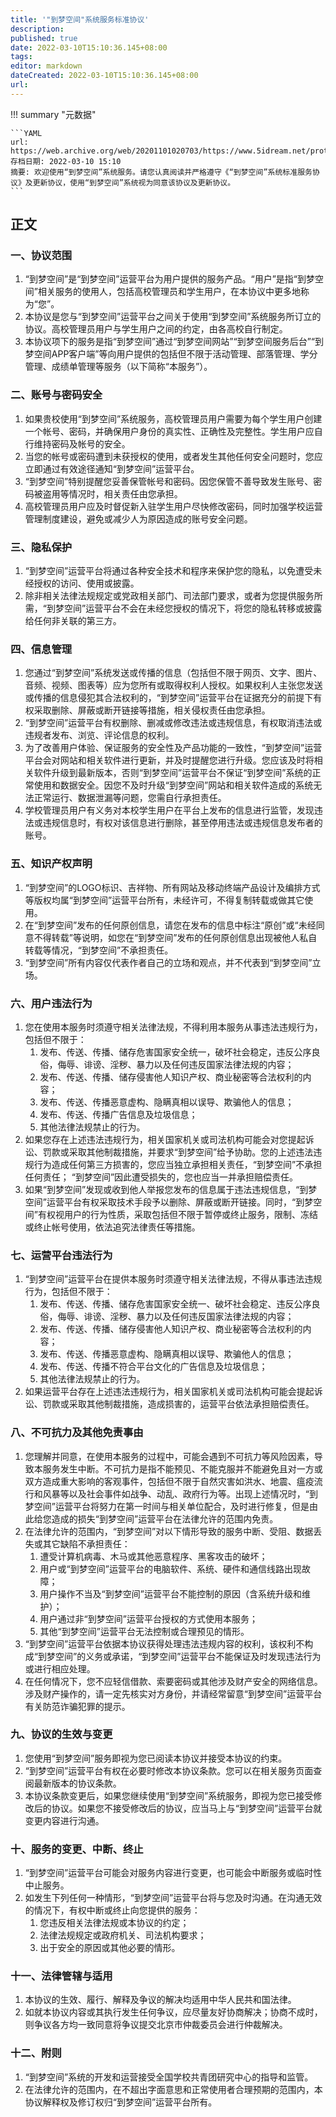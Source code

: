 ```yaml
---
title: '"到梦空间"系统服务标准协议'
description:
published: true
date: 2022-03-10T15:10:36.145+08:00
tags:
editor: markdown
dateCreated: 2022-03-10T15:10:36.145+08:00
url: 
---
```


!!! summary "元数据"

    ```YAML
    url: https://web.archive.org/web/20201101020703/https://www.5idream.net/protocal/protocal.html
    存档日期: 2022-03-10 15:10
    摘要: 欢迎使用“到梦空间”系统服务。请您认真阅读并严格遵守《“到梦空间”系统标准服务协议》及更新协议，使用“到梦空间”系统视为同意该协议及更新协议。
    ```

## 正文

### 一、协议范围

1.  “到梦空间”是“到梦空间”运营平台为用户提供的服务产品。“用户”是指“到梦空间”相关服务的使用人，包括高校管理员和学生用户，在本协议中更多地称为“您”。
2.  本协议是您与“到梦空间”运营平台之间关于使用“到梦空间”系统服务所订立的协议。高校管理员用户与学生用户之间的约定，由各高校自行制定。
3.  本协议项下的服务是指“到梦空间”通过“到梦空间网站”“到梦空间服务后台”“到梦空间APP客户端”等向用户提供的包括但不限于活动管理、部落管理、学分管理、成绩单管理等服务（以下简称“本服务”）。

### 二、账号与密码安全

1.  如果贵校使用“到梦空间”系统服务，高校管理员用户需要为每个学生用户创建一个帐号、密码，并确保用户身份的真实性、正确性及完整性。学生用户应自行维持密码及帐号的安全。
2.  当您的帐号或密码遭到未获授权的使用，或者发生其他任何安全问题时，您应立即通过有效途径通知“到梦空间”运营平台。
3.  “到梦空间”特别提醒您妥善保管帐号和密码。因您保管不善导致发生账号、密码被盗用等情况时，相关责任由您承担。
4.  高校管理员用户应及时督促新入驻学生用户尽快修改密码，同时加强学校运营管理制度建设，避免或减少人为原因造成的账号安全问题。

### 三、隐私保护

1.  “到梦空间”运营平台将通过各种安全技术和程序来保护您的隐私，以免遭受未经授权的访问、使用或披露。
2.  除非相关法律法规规定或党政相关部门、司法部门要求，或者为您提供服务所需，“到梦空间”运营平台不会在未经您授权的情况下，将您的隐私转移或披露给任何非关联的第三方。

### 四、信息管理

1.  您通过“到梦空间”系统发送或传播的信息（包括但不限于网页、文字、图片、音频、视频、图表等）应为您所有或取得权利人授权。如果权利人主张您发送或传播的信息侵犯其合法权利的，“到梦空间”运营平台在证据充分的前提下有权采取删除、屏蔽或断开链接等措施，相关侵权责任由您承担。
2.  “到梦空间”运营平台有权删除、删减或修改违法或违规信息，有权取消违法或违规者发布、浏览、评论信息的权利。
3.  为了改善用户体验、保证服务的安全性及产品功能的一致性，“到梦空间”运营平台会对网站和相关软件进行更新，并及时提醒您进行升级。您应该及时将相关软件升级到最新版本，否则“到梦空间”运营平台不保证“到梦空间”系统的正常使用和数据安全。因您不及时升级“到梦空间”网站和相关软件造成的系统无法正常运行、数据泄漏等问题，您需自行承担责任。
4.  学校管理员用户有义务对本校学生用户在平台上发布的信息进行监管，发现违法或违规信息时，有权对该信息进行删除，甚至停用违法或违规信息发布者的账号。

### 五、知识产权声明

1.  “到梦空间”的LOGO标识、吉祥物、所有网站及移动终端产品设计及编排方式等版权均属“到梦空间”运营平台所有，未经许可，不得复制转载或做其它使用。
2.  在“到梦空间”发布的任何原创信息，请您在发布的信息中标注“原创”或“未经同意不得转载”等说明，如您在“到梦空间”发布的任何原创信息出现被他人私自转载等情况，“到梦空间”不承担责任。
3.  “到梦空间”所有内容仅代表作者自己的立场和观点，并不代表到“到梦空间”立场。

### 六、用户违法行为

1.  您在使用本服务时须遵守相关法律法规，不得利用本服务从事违法违规行为，包括但不限于：
    1.  发布、传送、传播、储存危害国家安全统一，破坏社会稳定，违反公序良俗，侮辱、诽谤、淫秽、暴力以及任何违反国家法律法规的内容；
    2.  发布、传送、传播、储存侵害他人知识产权、商业秘密等合法权利的内容；
    3.  发布、传送、传播恶意虚构、隐瞒真相以误导、欺骗他人的信息；
    4.  发布、传送、传播广告信息及垃圾信息；
    5.  其他法律法规禁止的行为。
2.  如果您存在上述违法违规行为，相关国家机关或司法机构可能会对您提起诉讼、罚款或采取其他制裁措施，并要求“到梦空间”给予协助。您的上述违法违规行为造成任何第三方损害的，您应当独立承担相关责任，“到梦空间”不承担任何责任； “到梦空间”因此遭受损失的，您也应当一并承担赔偿责任。
3.  如果“到梦空间”发现或收到他人举报您发布的信息属于违法违规信息，“到梦空间”运营平台有权采取技术手段予以删除、屏蔽或断开链接。同时，“到梦空间”有权视用户的行为性质，采取包括但不限于暂停或终止服务，限制、冻结或终止帐号使用，依法追究法律责任等措施。

### 七、运营平台违法行为

1.  “到梦空间”运营平台在提供本服务时须遵守相关法律法规，不得从事违法违规行为，包括但不限于：
    1.  发布、传送、传播、储存危害国家安全统一、破坏社会稳定、违反公序良俗，侮辱、诽谤、淫秽、暴力以及任何违反国家法律法规的内容；
    2.  发布、传送、传播、储存侵害他人知识产权、商业秘密等合法权利的内容；
    3.  发布、传送、传播恶意虚构、隐瞒真相以误导、欺骗他人的信息；
    4.  发布、传送、传播不符合平台文化的广告信息及垃圾信息；
    5.  其他法律法规禁止的行为。
2.  如果运营平台存在上述违法违规行为，相关国家机关或司法机构可能会提起诉讼、罚款或采取其他制裁措施，造成损害的，运营平台依法承担赔偿责任。

### 八、不可抗力及其他免责事由

1.  您理解并同意，在使用本服务的过程中，可能会遇到不可抗力等风险因素，导致本服务发生中断。不可抗力是指不能预见、不能克服并不能避免且对一方或双方造成重大影响的客观事件，包括但不限于自然灾害如洪水、地震、瘟疫流行和风暴等以及社会事件如战争、动乱、政府行为等。出现上述情况时，“到梦空间”运营平台将努力在第一时间与相关单位配合，及时进行修复，但是由此给您造成的损失“到梦空间”运营平台在法律允许的范围内免责。
2.  在法律允许的范围内，“到梦空间”对以下情形导致的服务中断、受阻、数据丢失或其它缺陷不承担责任：
    1. 遭受计算机病毒、木马或其他恶意程序、黑客攻击的破坏；
    2. 用户或“到梦空间”运营平台的电脑软件、系统、硬件和通信线路出现故障；
    3. 用户操作不当及“到梦空间”运营平台不能控制的原因（含系统升级和维护）；
    4. 用户通过非“到梦空间”运营平台授权的方式使用本服务；
    5. 其他“到梦空间”运营平台无法控制或合理预见的情形。
3.  “到梦空间”运营平台依据本协议获得处理违法违规内容的权利，该权利不构成“到梦空间”的义务或承诺，“到梦空间”运营平台不能保证及时发现违法行为或进行相应处理。
4.  在任何情况下，您不应轻信借款、索要密码或其他涉及财产安全的网络信息。涉及财产操作的，请一定先核实对方身份，并请经常留意“到梦空间”运营平台有关防范诈骗犯罪的提示。

### 九、协议的生效与变更

1.  您使用“到梦空间”服务即视为您已阅读本协议并接受本协议的约束。
2.  “到梦空间”运营平台有权在必要时修改本协议条款。您可以在相关服务页面查阅最新版本的协议条款。
3.  本协议条款变更后，如果您继续使用“到梦空间”系统服务，即视为您已接受修改后的协议。如果您不接受修改后的协议，应当马上与“到梦空间”运营平台就变更内容进行沟通。

### 十、服务的变更、中断、终止

1.  “到梦空间”运营平台可能会对服务内容进行变更，也可能会中断服务或临时性中止服务。
2.  如发生下列任何一种情形，“到梦空间”运营平台将与您及时沟通。在沟通无效的情况下，有权中断或终止向您提供的服务：
    1.  您违反相关法律法规或本协议的约定；
    2.  法律法规规定或政府机关、司法机构要求；
    3.  出于安全的原因或其他必要的情形。

### 十一、法律管辖与适用

1.  本协议的生效、履行、解释及争议的解决均适用中华人民共和国法律。
2.  如就本协议内容或其执行发生任何争议，应尽量友好协商解决；协商不成时，则争议各方均一致同意将争议提交北京市仲裁委员会进行仲裁解决。

### 十二、附则

1.  “到梦空间”系统的开发和运营接受全国学校共青团研究中心的指导和监管。
2.  在法律允许的范围内，在不超出字面意思和正常使用者合理预期的范围内，本协议解释权及修订权归“到梦空间”运营平台所有。
